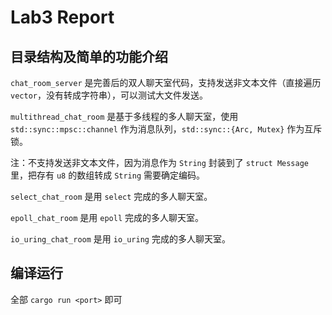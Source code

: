 # Lab3 Report

## 目录结构及简单的功能介绍

`chat_room_server` 是完善后的双人聊天室代码，支持发送非文本文件（直接遍历 `vector`，没有转成字符串），可以测试大文件发送。

`multithread_chat_room` 是基于多线程的多人聊天室，使用 `std::sync::mpsc::channel` 作为消息队列，`std::sync::{Arc, Mutex}` 作为互斥锁。

注：不支持发送非文本文件，因为消息作为 `String` 封装到了 `struct Message` 里，把存有 `u8` 的数组转成 `String` 需要确定编码。

`select_chat_room` 是用 `select` 完成的多人聊天室。

`epoll_chat_room` 是用 `epoll` 完成的多人聊天室。

`io_uring_chat_room` 是用 `io_uring` 完成的多人聊天室。

## 编译运行

全部 `cargo run <port>` 即可